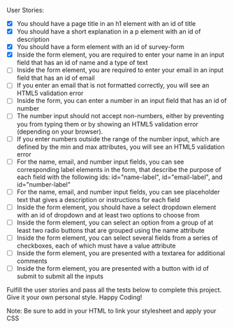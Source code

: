 User Stories:

- [x]   You should have a page title in an h1 element with an id of title
- [x]   You should have a short explanation in a p element with an id of description
- [x]   You should have a form element with an id of survey-form
- [x]   Inside the form element, you are required to enter your name in an input
 		field that has an id of name and a type of text
- [ ]   Inside the form element, you are required to enter your email in an input field that has an id of email
- [ ]   If you enter an email that is not formatted correctly, you will see an HTML5 validation error
- [ ]   Inside the form, you can enter a number in an input field that has an id of number
- [ ] 	The number input should not accept non-numbers, either by preventing you
 		from typing them or by showing an HTML5 validation error (depending on your
 		browser).
- [ ] 	If you enter numbers outside the range of the number input, which are
 		defined by the min and max attributes, you will see an HTML5 validation
 		error
- [ ] 	For the name, email, and number input fields, you can see corresponding
 	 	label elements in the form, that describe the purpose of each field with
 	 	the following ids: id="name-label", id="email-label", and id="number-label"
- [ ] 	For the name, email, and number input fields, you can see placeholder text
 		that gives a description or instructions for each field
- [ ] 	Inside the form element, you should have a select dropdown element with an
 		id of dropdown and at least two options to choose from
- [ ] 	Inside the form element, you can select an option from a group of at least
 		two radio buttons that are grouped using the name attribute
- [ ] 	Inside the form element, you can select several fields from a series of
 		checkboxes, each of which must have a value attribute
- [ ]   Inside the form element, you are presented with a textarea for additional comments
- [ ]   Inside the form element, you are presented with a button with id of submit to submit all the inputs

Fulfill the user stories and pass all the tests below to complete this project.
Give it your own personal style. Happy Coding!

Note: Be sure to add <link rel="stylesheet" href="styles.css"> in your HTML to
link your stylesheet and apply your CSS
